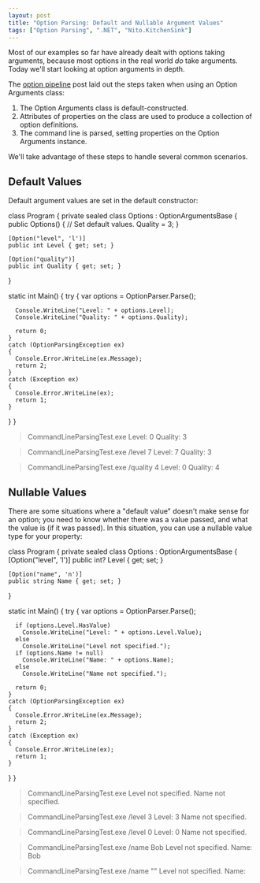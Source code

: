 ```yaml
---
layout: post
title: "Option Parsing: Default and Nullable Argument Values"
tags: ["Option Parsing", ".NET", "Nito.KitchenSink"]
---
```



Most of our examples so far have already dealt with options taking arguments, because most options in the real world _do_ take arguments. Today we'll start looking at option arguments in depth.





The [option pipeline](http://blog.stephencleary.com/2011/06/option-parsing-option-parsing-pipeline.html) post laid out the steps taken when using an Option Arguments class:



1. The Option Arguments class is default-constructed.
1. Attributes of properties on the class are used to produce a collection of option definitions.
1. The command line is parsed, setting properties on the Option Arguments instance.




We'll take advantage of these steps to handle several common scenarios.



## Default Values



Default argument values are set in the default constructor:




class Program
{
  private sealed class Options : OptionArgumentsBase
  {
    public Options()
    {
      // Set default values.
      Quality = 3;
    }

    [Option("level", 'l')]
    public int Level { get; set; }

    [Option("quality")]
    public int Quality { get; set; }
  }

  static int Main()
  {
    try
    {
      var options = OptionParser.Parse<Options>();

      Console.WriteLine("Level: " + options.Level);
      Console.WriteLine("Quality: " + options.Quality);

      return 0;
    }
    catch (OptionParsingException ex)
    {
      Console.Error.WriteLine(ex.Message);
      return 2;
    }
    catch (Exception ex)
    {
      Console.Error.WriteLine(ex);
      return 1;
    }
  }
}



> CommandLineParsingTest.exe
Level: 0
Quality: 3

> CommandLineParsingTest.exe /level 7
Level: 7
Quality: 3

> CommandLineParsingTest.exe /quality 4
Level: 0
Quality: 4


## Nullable Values



There are some situations where a "default value" doesn't make sense for an option; you need to know whether there was a value passed, and what the value is (if it was passed). In this situation, you can use a nullable value type for your property:




class Program
{
  private sealed class Options : OptionArgumentsBase
  {
    [Option("level", 'l')]
    public int? Level { get; set; }

    [Option("name", 'n')]
    public string Name { get; set; }
  }

  static int Main()
  {
    try
    {
      var options = OptionParser.Parse<Options>();

      if (options.Level.HasValue)
        Console.WriteLine("Level: " + options.Level.Value);
      else
        Console.WriteLine("Level not specified.");
      if (options.Name != null)
        Console.WriteLine("Name: " + options.Name);
      else
        Console.WriteLine("Name not specified.");

      return 0;
    }
    catch (OptionParsingException ex)
    {
      Console.Error.WriteLine(ex.Message);
      return 2;
    }
    catch (Exception ex)
    {
      Console.Error.WriteLine(ex);
      return 1;
    }
  }
}



> CommandLineParsingTest.exe
Level not specified.
Name not specified.

> CommandLineParsingTest.exe /level 3
Level: 3
Name not specified.

> CommandLineParsingTest.exe /level 0
Level: 0
Name not specified.

> CommandLineParsingTest.exe /name Bob
Level not specified.
Name: Bob

> CommandLineParsingTest.exe /name ""
Level not specified.
Name: 
